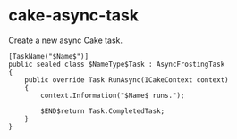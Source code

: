 ﻿---
guid: 63616b65-caa3-4f7f-ae10-06bcbe3d482c
type: Live
image: Cake
reformat: True
shortenReferences: True
scopes: InFrostingCSharpFile
parameterOrder: Name#1, NameType
xxNameType-expression: spacestounderstrokes(Name)
---

# cake-async-task

Create a new async Cake task.

```
[TaskName("$Name$")]
public sealed class $NameType$Task : AsyncFrostingTask
{
    public override Task RunAsync(ICakeContext context)
    {
        context.Information("$Name$ runs.");

        $END$return Task.CompletedTask;
    }
}
```
